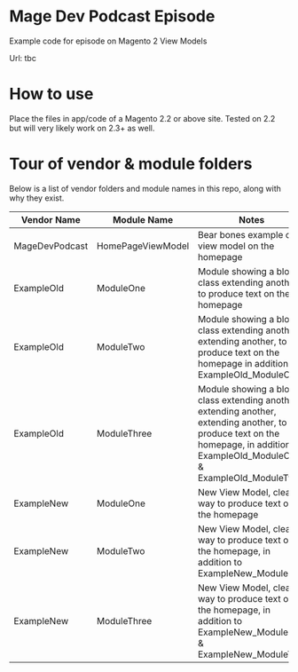 # Mage Dev Podcast Episode
Example code for episode on Magento 2 View Models

Url: tbc

# How to use
Place the files in app/code of a Magento 2.2 or above site. Tested on 2.2 but will very likely work on 2.3+ as well.

# Tour of vendor & module folders
Below is a list of vendor folders and module names in this repo, along with why they exist.

Vendor Name | Module Name  | Notes
--- | --- | ---
MageDevPodcast | HomePageViewModel | Bear bones example of a view model on the homepage
ExampleOld | ModuleOne |Module showing a block class extending another, to produce text on the homepage
ExampleOld | ModuleTwo |Module showing a block class extending another, extending another, to produce text on the homepage in addition to ExampleOld_ModuleOne
ExampleOld | ModuleThree |Module showing a block class extending another, extending another, extending another, to produce text on the homepage, in addition to ExampleOld_ModuleOne & ExampleOld_ModuleTwo
ExampleNew | ModuleOne |New View Model, cleaner way to produce text on the homepage
ExampleNew | ModuleTwo |New View Model, cleaner way to produce text on the homepage, in addition to ExampleNew_ModuleOne
ExampleNew | ModuleThree |New View Model, cleaner way to produce text on the homepage, in addition to ExampleNew_ModuleOne & ExampleNew_ModuleTwo
